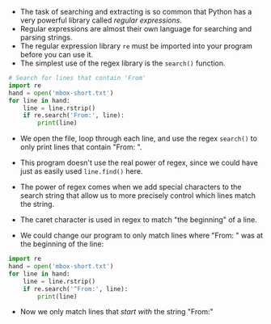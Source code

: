- The task of searching and extracting is so common that Python has a very powerful library called *regular expressions*.
- Regular expressions are almost their own language for searching and parsing strings.
- The regular expression library `re` must be imported into your program before you can use it.
- The simplest use of the regex library is the `search()` function.
```python
# Search for lines that contain 'From'
import re
hand = open('mbox-short.txt')
for line in hand:
    line = line.rstrip()
    if re.search('From:', line):
        print(line)
```
- We open the file, loop through each line, and use the regex `search()` to only print lines that contain 
  "From: ".
- This program doesn't use the real power of regex, since we could have just as easily used `line.find()` here.

- The power of regex comes when we add special characters to the search string that allow us to more precisely control which lines match the string.
- The caret character is used in regex to match "the beginning" of a line.
- We could change our program to only match lines where "From: " was at the beginning of the line:
```python
import re
hand = open('mbox-short.txt')
for line in hand:
    line = line.rstrip()
    if re.search('^From:', line):
        print(line)
```
- Now we only match lines that *start with* the string "From:"
